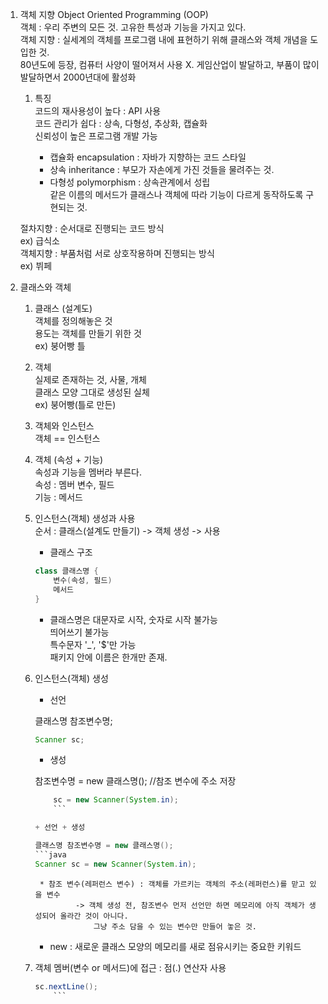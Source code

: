 1. 객체 지향 Object Oriented Programming (OOP)  
	객체 : 우리 주변의 모든 것. 고유한 특성과 기능을 가지고 있다.  
	객체 지향 : 실세계의 객체를 프로그램 내에 표현하기 위해 클래스와 객체 개념을 도입한 것.  
	80년도에 등장, 컴퓨터 사양이 떨어져서 사용 X. 게임산업이 발달하고, 부품이 많이 발달하면서 2000년대에 활성화  

	1) 특징  
		코드의 재사용성이 높다 : API 사용  
		코드 관리가 쉽다 : 상속, 다형성, 추상화, 캡슐화  
		신뢰성이 높은 프로그램 개발 가능  
    
		+ 캡슐화 encapsulation : 자바가 지향하는 코드 스타일  
		+ 상속 inheritance : 부모가 자손에게 가진 것들을 물려주는 것.  
		+ 다형성 polymorphism : 상속관계에서 성립  
				         같은 이름의 메서드가 클래스나 객체에 따라 기능이 다르게 동작하도록 구현되는 것.  
		
	절차지향 : 순서대로 진행되는 코드 방식  
		        ex) 급식소  
	객체지향 : 부품처럼 서로 상호작용하며 진행되는 방식  
            ex) 뷔페  

2. 클래스와 객체  
	1) 클래스 (설계도)  
		객체를 정의해놓은 것    
		용도는 객체를 만들기 위한 것  
		ex) 붕어빵 틀  

	2) 객체  
		실제로 존재하는 것,  사물, 개체  
		클래스 모양 그대로 생성된 실체  
		ex) 붕어빵(틀로 만든)  

	3) 객체와 인스턴스  
		객체 == 인스턴스  
	
	4) 객체 (속성 + 기능)  
		속성과 기능을 멤버라 부른다.  
		속성 : 멤버 변수, 필드  
		기능 : 메서드  
	
	5) 인스턴스(객체) 생성과 사용  
		순서 : 클래스(설계도 만들기) -> 객체 생성 -> 사용  

		+ 클래스 구조  
		```java
		class 클래스명 {
			변수(속성, 필드)
			메서드
		}
		```
    
		* 클래스명은 대문자로 시작, 숫자로 시작 불가능  
			     띄어쓰기 불가능  
			     특수문자 '_', '$'만 가능  
			     패키지 안에 이름은 한개만 존재.  

	6) 인스턴스(객체) 생성  
		+ 선언  
		
		클래스명 참조변수명;  
		```java
		Scanner sc;
		```

		+ 생성  

		참조변수명 = new 클래스명(); //참조 변수에 주소 저장  
		```java
    		sc = new Scanner(System.in);
    		```  
		
		+ 선언 + 생성  
		
		클래스명 참조변수명 = new 클래스명();  
		```java
		Scanner sc = new Scanner(System.in);
		```  
		
    		* 참조 변수(레퍼런스 변수) : 객체를 가르키는 객체의 주소(레퍼런스)를 맏고 있을 변수  
				   	-> 객체 생성 전, 참조변수 먼저 선언만 하면 메모리에 아직 객체가 생성되어 올라간 것이 아니다.  
					    그냥 주소 담을 수 있는 변수만 만들어 놓은 것.  
		
		* new : 새로운 클래스 모양의 메모리를 새로 점유시키는 중요한 키워드  
			     
	7) 객체 멤버(변수 or 메서드)에 접근 : 점(.) 연산자 사용  
	
		```java
		sc.nextLine();
    		```

